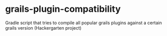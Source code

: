 grails-plugin-compatibility
===========================

Gradle script that tries to compile all popular grails plugins against a certain grails version (Hackergarten project)
